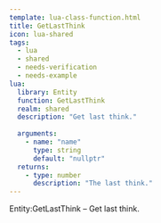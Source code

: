 ```yaml
---
template: lua-class-function.html
title: GetLastThink
icon: lua-shared
tags:
  - lua
  - shared
  - needs-verification
  - needs-example
lua:
  library: Entity
  function: GetLastThink
  realm: shared
  description: "Get last think."
  
  arguments:
    - name: "name"
      type: string
      default: "nullptr"
  returns:
    - type: number
      description: "The last think."
---
```


<div class="lua__search__keywords">
Entity:GetLastThink &#x2013; Get last think.
</div>
